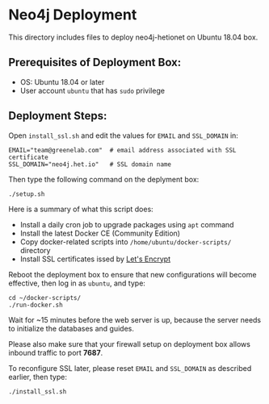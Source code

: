 # Neo4j Deployment

This directory includes files to deploy neo4j-hetionet on Ubuntu 18.04 box.

## Prerequisites of Deployment Box:

- OS: Ubuntu 18.04 or later
- User account `ubuntu` that has `sudo` privilege

## Deployment Steps:

Open `install_ssl.sh` and edit the values for `EMAIL` and `SSL_DOMAIN` in:

```shell
EMAIL="team@greenelab.com"  # email address associated with SSL certificate
SSL_DOMAIN="neo4j.het.io"   # SSL domain name
```

Then type the following command on the deplyment box:

```shell
./setup.sh
```

Here is a summary of what this script does:

- Install a daily cron job to upgrade packages using `apt` command
- Install the latest Docker CE (Community Edition)
- Copy docker-related scripts into `/home/ubuntu/docker-scripts/` directory
- Install SSL certificates issed by [Let's Encrypt](https://letsencrypt.org/)

Reboot the deployment box to ensure that new configurations will become effective, then log in as `ubuntu`, and type:

```shell
cd ~/docker-scripts/
./run-docker.sh
```

Wait for ~15 minutes before the web server is up, because the server needs to initialize the databases and guides.

Please also make sure that your firewall setup on deployment box allows inbound traffic to port **7687**.

To reconfigure SSL later, please reset `EMAIL` and `SSL_DOMAIN` as described earlier, then type:

```shell
./install_ssl.sh
```
